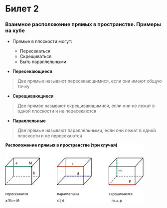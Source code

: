 # Билет 2

### Взаимное расположение прямых в пространстве. Примеры на кубе

- Прямые в плоскости могут:

    - Пересекаться
    - Скрещиваться 
    - Быть параллельными

- **Пересекающиеся**

> Две прямые называют пересекающимися, если они имеют общую точку

- **Скрещивающиеся** 

> Две прямве называют скрещивающимися, если они не лежат в одной плоскости и не пересекаются

- **Параллельные**

> Две прямые называют параллельными, если они лежат в одной плоскости и не пересекаются

![Куб](/Math/Геометрия/Картинки/2.1.jpg)
